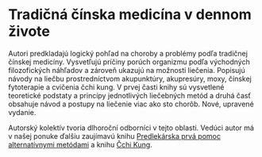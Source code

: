 Tradičná čínska medicína v dennom živote
========================================

Autori predkladajú logický pohľad na choroby a problémy podľa tradičnej čínskej
medicíny. Vysvetľujú príčiny porúch organizmu podľa východných filozofických
náhľadov a zároveň ukazujú na možnosti liečenia. Popisujú návody na liečbu
prostredníctvom akupunktúry, akupresúry, moxy, čínskej fytoterapie a cvičenia
čchi kung. V prvej časti knihy sú vysvetlené teoretické podstaty a princípy
jednotlivých liečebných metód a druhá časť obsahuje návod a postupy na liečenie
viac ako sto chorôb. Nové, upravené vydanie.

Autorský kolektív tvoria dlhoroční odborníci v tejto oblasti. Vedúci autor má v
našej ponuke ďalšiu zaujímavú knihu [Predlekárska prvá pomoc alternatívnymi
metódami](../knihy/predlekarska-prva-pomoc) a knihu [Čchi
Kung](../knihy/cchi-kung).

